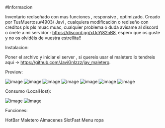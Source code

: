 #Informacion

Inventario rediseñado con mas funciones , responsive , optimizado. Creado por TusMuertos.#4903/ Javi , cualquiera modificación o rediseño con creditos pls pls muac muac, cualquier problema o duda avisame al discord o únete a mi servidor : https://discord.gg/xUcYj82nB8, espero que os guste y no os olvidéis de vuestra estrellita!!


Instalacion:

Poner el archivo y iniciar el server , si quereis usar el maletero lo tendreis aqui -> https://github.com/JaviGnlzzz/jav_maletero.

Preview:

![image](https://user-images.githubusercontent.com/98654716/203373041-ddc66ad4-6863-449c-b826-636c5272d38a.png)
![image](https://user-images.githubusercontent.com/98654716/203373072-52afac3c-db11-4f23-a7ce-7e28be1b285b.png)
![image](https://user-images.githubusercontent.com/98654716/203373132-27cb809e-0397-4af8-9411-c810902b81b5.png)
![image](https://user-images.githubusercontent.com/98654716/203373168-24fe2429-cf11-45a5-9e53-316810a8c2e5.png)
![image](https://user-images.githubusercontent.com/98654716/203373194-55011317-10d6-44ca-a640-092ac321b60f.png)
![image](https://user-images.githubusercontent.com/98654716/203373287-22c83433-9b30-4861-9c80-2825651a08bd.png)
![image](https://user-images.githubusercontent.com/98654716/203373445-0cac5b46-fc07-460b-94f6-93a48504daca.png)


Consumo (LocalHost):

![image](https://user-images.githubusercontent.com/98654716/203372912-9e0e5f2f-e1dc-421c-9340-e7b087d48f23.png)
![image](https://user-images.githubusercontent.com/98654716/203372925-4d7d75bf-9bac-4e17-8855-c44af7b82bb7.png)

Funciones:

HotBar
Maletero
Almacenes
SlotFast
Menu ropa
